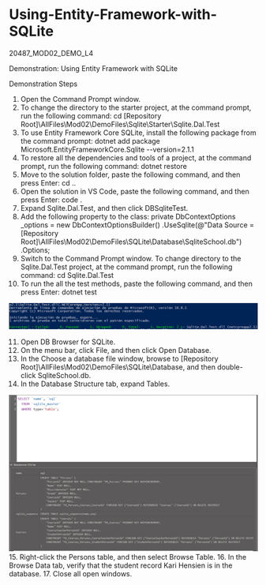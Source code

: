# Using-Entity-Framework-with-SQLite
20487_MOD02_DEMO_L4

Demonstration: Using Entity Framework with SQLite

Demonstration Steps

1. Open the Command Prompt window.
2. To change the directory to the starter project, at the command prompt, run the following command:
        cd [Repository Root]\AllFiles\Mod02\DemoFiles\Sqlite\Starter\Sqlite.Dal.Test
3. To use Entity Framework Core SQLite, install the following package from the command prompt:
        dotnet add package Microsoft.EntityFrameworkCore.Sqlite --version=2.1.1
4. To restore all the dependencies and tools of a project, at the command prompt, run the following command:
        dotnet restore
5. Move to the solution folder, paste the following command, and then press Enter:
        cd ..
6. Open the solution in VS Code, paste the following command, and then press Enter:
        code .
7. Expand Sqlite.Dal.Test, and then click DBSqliteTest.
8. Add the following property to the class:
         private DbContextOptions<SchoolContext> _options =
                    new DbContextOptionsBuilder<SchoolContext>()
                        .UseSqlite(@"Data Source = [Repository Root]\AllFiles\Mod02\DemoFiles\SQLite\Database\SqliteSchool.db")
                        .Options;
9. Switch to the Command Prompt window. To change directory to the Sqlite.Dal.Test project, at the command prompt, run the following command:
       cd Sqlite.Dal.Test
10. To run the all the test methods, paste the following command, and then press Enter:
         dotnet test
         
![20487D_Images](https://github.com/ialcaidef/Using-Entity-Framework-with-SQLite/blob/master/Sqlite.Dal.Test/01.png)

11. Open DB Browser for SQLite.
12. On the menu bar, click File, and then click Open Database.
13. In the Choose a database file window, browse to [Repository Root]\AllFiles\Mod02\DemoFiles\SQLite\Database, and then double-click SqliteSchool.db.
14. In the Database Structure tab, expand Tables.

![20487D_Images](https://github.com/ialcaidef/Using-Entity-Framework-with-SQLite/blob/master/Sqlite.Dal.Test/02.png)
15. Right-click the Persons table, and then select Browse Table.
16. In the Browse Data tab, verify that the student record Kari Hensien is in the database.
17. Close all open windows.
